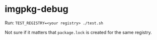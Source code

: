 # imgpkg-debug

Run: `TEST_REGISTRY=<your registry> ./test.sh`

Not sure if it matters that `package.lock` is created for the same registry.
